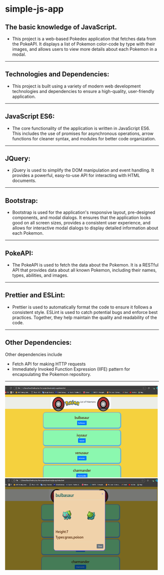 # simple-js-app 

## The basic knowledge of JavaScript.
- This project is a web-based Pokedex application that fetches data from the PokeAPI. It displays a list of Pokemon color-code by type with their images, and allows users to view more details about each Pokemon in a modal.

---

## Technologies and Dependencies:
- This project is built using a variety of modern web development technologies and dependencies to ensure a high-quality, user-friendly application.

---

## JavaScript ES6:
- The core functionality of the application is written in JavaScript ES6. This includes the use of promises for asynchronous operations, arrow functions for cleaner syntax, and modules for better code organization.

---

## JQuery:
- jQuery is used to simplify the DOM manipulation and event handling. It provides a powerful, easy-to-use API for interacting with HTML documents.

---

## Bootstrap:
- Bootstrap is used for the application's responsive layout, pre-designed components, and modal dialogs. It ensures that the application looks good on all screen sizes, provides a consistent user experience, and allows for interactive modal dialogs to display detailed information about each Pokemon.

---

## PokeAPI:
- The PokeAPI is used to fetch the data about the Pokemon. It is a RESTful API that provides data about all known Pokemon, including their names, types, abilities, and images.

---

## Prettier and ESLint:
- Prettier is used to automatically format the code to ensure it follows a consistent style. ESLint is used to catch potential bugs and enforce best practices. Together, they help maintain the quality and readability of the code.

---

## Other Dependencies:
Other dependencies include
- Fetch API for making HTTP requests
- Immediately Invoked Function Expression (IIFE) pattern for encapsulating the Pokemon repository.

---

<img src="pok/Screenshot 2024-11-11 225640.png" alt="home" width="500" height="300">
<img src="pok/Screenshot 2024-11-11 225708.png" alt="home" width="500" height="300">

